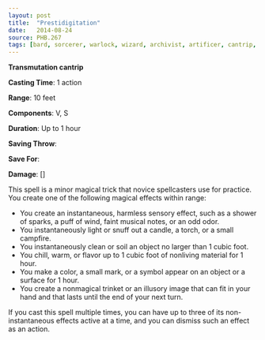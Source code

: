 ```yaml
---
layout: post
title:  "Prestidigitation"
date:   2014-08-24
source: PHB.267
tags: [bard, sorcerer, warlock, wizard, archivist, artificer, cantrip, transmutation]
---
```


**Transmutation cantrip**

**Casting Time**: 1 action

**Range**: 10 feet

**Components**: V, S

**Duration**: Up to 1 hour

**Saving Throw**:

**Save For**:

**Damage**: []

This spell is a minor magical trick that novice spellcasters use for practice. You create one of the following magical effects within range:

* You create an instantaneous, harmless sensory effect, such as a shower of sparks, a puff of wind, faint musical notes, or an odd odor.
* You instantaneously light or snuff out a candle, a torch, or a small campfire.
* You instantaneously clean or soil an object no larger than 1 cubic foot.
* You chill, warm, or flavor up to 1 cubic foot of nonliving material for 1 hour.
* You make a color, a small mark, or a symbol appear on an object or a surface for 1 hour.
* You create a nonmagical trinket or an illusory image that can fit in your hand and that lasts until the end of your next turn.

If you cast this spell multiple times, you can have up to three of its non-instantaneous effects active at a time, and you can dismiss such an effect as an action.